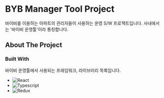# BYB Manager Tool Project
바이비를 이용하는 아파트의 관리자들이 사용하는 운영 S/W 프로젝트입니다. 사내에서는 '바이비 운영툴'이라 통칭합니다.

## About The Project

### Built With
바이비 운영툴에서 사용되는 프레임워크, 라이브러리 목록입니다.

* ![React](https://img.shields.io/badge/react-444444?style=for-the-badge&logo=react)
* ![Typescript](https://img.shields.io/badge/typescript-444444?style=for-the-badge&logo=typescript)
* ![Redux](https://img.shields.io/badge/redux-444444?style=for-the-badge&logo=redux&logoColor={764ABC})
